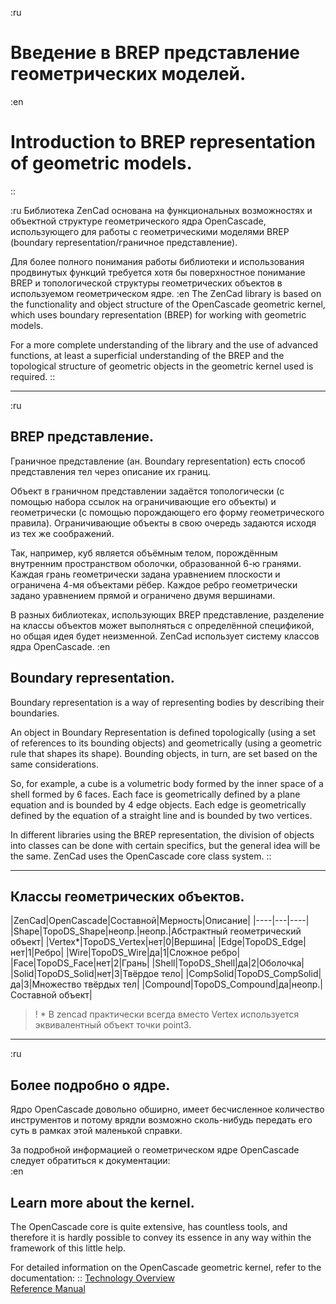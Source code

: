 :ru
# Введение в BREP представление геометрических моделей.
:en
# Introduction to BREP representation of geometric models. 
::


:ru
Библиотека ZenCad основана на функциональных возможностях и объектной структуре геометрического ядра OpenCascade, использующего для работы с геометрическими моделями BREP (boundary representation/граничное представление).

Для более полного понимания работы библиотеки и использования продвинутых функций требуется хотя бы поверхностное понимание BREP и топологической структуры геометрических объектов в используемом геометрическом ядре.
:en
The ZenCad library is based on the functionality and object structure of the OpenCascade geometric kernel, which uses boundary representation (BREP) for working with geometric models.

For a more complete understanding of the library and the use of advanced functions, at least a superficial understanding of the BREP and the topological structure of geometric objects in the geometric kernel used is required. 
::

------------------------------------------------------
:ru
## BREP представление.

Граничное представление (ан. Boundary representation) есть способ представления тел через описание их границ.

Объект в граничном представлении задаётся топологически (с помощью набора ссылок на ограничивающие его объекты) и геометрически (с помощью порождающего его форму геометрического правила). Ограничивающие объекты в свою очередь задаются исходя из тех же соображений.

Так, например, куб является объёмным телом, порождённым внутренним пространством оболочки, образованной 6-ю гранями. Каждая грань геометрически задана уравнением плоскости и ограничена 4-мя объектами рёбер. Каждое ребро геометрически задано уравнением прямой и ограничено двумя вершинами.

В разных библиотеках, использующих BREP представление, разделение на классы объектов может выполняться с определённой спецификой, но общая идея будет неизменной. ZenCad использует систему классов ядра OpenCascade.
:en
## Boundary representation.

Boundary representation is a way of representing bodies by describing their boundaries.

An object in Boundary Representation is defined topologically (using a set of references to its bounding objects) and geometrically (using a geometric rule that shapes its shape). Bounding objects, in turn, are set based on the same considerations.

So, for example, a cube is a volumetric body formed by the inner space of a shell formed by 6 faces. Each face is geometrically defined by a plane equation and is bounded by 4 edge objects. Each edge is geometrically defined by the equation of a straight line and is bounded by two vertices.

In different libraries using the BREP representation, the division of objects into classes can be done with certain specifics, but the general idea will be the same. ZenCad uses the OpenCascade core class system. 
::


------------------------------------------------------
## Классы геометрических объектов.
|ZenCad|OpenCascade|Составной|Мерность|Описание|
|----|---|----|
|Shape|TopoDS\_Shape|неопр.|неопр.|Абстрактный геометрический объект|
|Vertex*|TopoDS\_Vertex|нет|0|Вершина|
|Edge|TopoDS\_Edge|нет|1|Ребро|
|Wire|TopoDS\_Wire|да|1|Сложное ребро|
|Face|TopoDS\_Face|нет|2|Грань|
|Shell|TopoDS\_Shell|да|2|Оболочка|
|Solid|TopoDS\_Solid|нет|3|Твёрдое тело|
|CompSolid|TopoDS\_CompSolid|да|3|Множество твёрдых тел|
|Compound|TopoDS\_Compound|да|неопр.|Составной объект|

>! * В zencad практически всегда вместо Vertex используется эквивалентный объект точки point3. 

------------------------------------------------------
:ru
## Более подробно о ядре.
Ядро OpenCascade довольно обширно, имеет бесчисленное количество инструментов и потому врядли возможно сколь-нибудь передать его суть в рамках этой маленькой справки.

За подробной информацией о геометрическом ядре OpenCascade следует обратиться к документации:  
:en
## Learn more about the kernel.
The OpenCascade core is quite extensive, has countless tools, and therefore it is hardly possible to convey its essence in any way within the framework of this little help.

For detailed information on the OpenCascade geometric kernel, refer to the documentation: 
::
[Technology Overview](https://www.opencascade.com/doc/occt-7.3.0/overview/html/index.html)  
[Reference Manual](https://www.opencascade.com/doc/occt-7.3.0/refman/html/index.html)